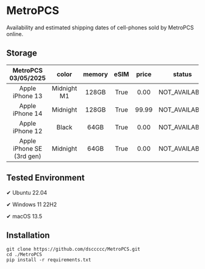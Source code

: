 # MetroPCS
Availability and estimated shipping dates of cell-phones sold by MetroPCS online.
## Storage
|MetroPCS 03/05/2025|color|memory|eSIM|price|status|shipping from|shipping to|
|:--:|:--:|:--:|:--:|:--:|:--:|:--:|:--:|
|Apple iPhone 13|Midnight M1|128GB|True|0.00|NOT_AVAILABLE|03/12/2025|03/18/2025|
|Apple iPhone 14|Midnight|128GB|True|99.99|NOT_AVAILABLE|03/12/2025|03/18/2025|
|Apple iPhone 12|Black|64GB|True|0.00|NOT_AVAILABLE|03/12/2025|03/18/2025|
|Apple iPhone SE (3rd gen)|Midnight|64GB|True|0.00|NOT_AVAILABLE|03/12/2025|03/18/2025|

## Tested Environment
✔ Ubuntu 22.04

✔ Windows 11 22H2

✔ macOS 13.5
## Installation
```
git clone https://github.com/dsccccc/MetroPCS.git
cd ./MetroPCS
pip install -r requirements.txt
```
